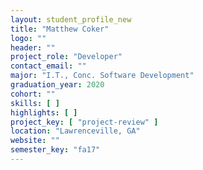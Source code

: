 ```yaml
---
layout: student_profile_new
title: "Matthew Coker"
logo: ""
header: ""
project_role: "Developer"
contact_email: ""
major: "I.T., Conc. Software Development"
graduation_year: 2020
cohort: ""
skills: [ ]
highlights: [ ]
project_key: [ "project-review" ]
location: "Lawrenceville, GA"
website: ""
semester_key: "fa17"
---
```

